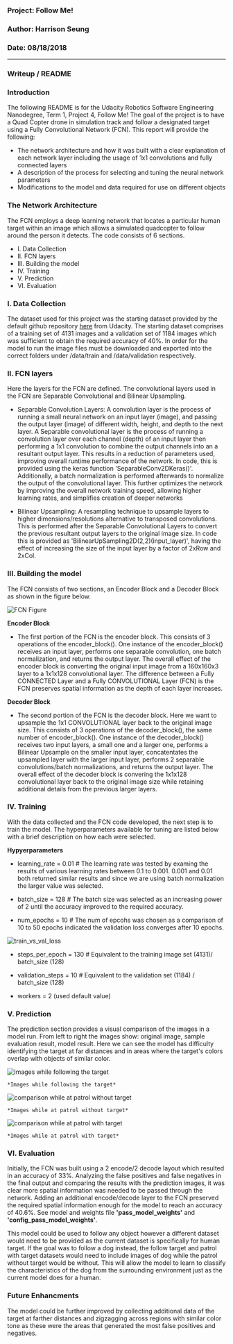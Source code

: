 ### Project: Follow Me!
### Author: Harrison Seung
### Date: 08/18/2018
---
### Writeup / README

### Introduction
The following README is for the Udacity Robotics Software Engineering Nanodegree, Term 1, Project 4, Follow Me!  The goal of the project is to have a Quad Copter drone in simulation track and follow a designated target using a Fully Convolutional Network (FCN).  This report will provide the following:

* The network architecture and how it was built with a clear explanation of each network layer including the usage of 1x1 convolutions and fully connected layers
* A description of the process for selecting and tuning the neural network parameters
* Modifications to the model and data required for use on different objects

### The Network Architecture
The FCN employs a deep learning network that locates a particular human target within an image which allows a simulated quadcopter to follow around the person it detects.  The code consists of 6 sections.

* I. Data Collection
* II. FCN layers
* III. Building the model
* IV. Training
* V. Prediction
* VI. Evaluation

### I. Data Collection

The dataset used for this project was the starting dataset provided by the default github repository [here](https://github.com/udacity/RoboND-DeepLearning-Project.git) from Udacity.  The starting dataset comprises of a training set of 4131 images and a validation set of 1184 images which was sufficient to obtain the required accuracy of 40%.  In order for the model to run the image files must be downloaded and exported into the correct folders under /data/train and /data/validation respectively.

### II. FCN layers

Here the layers for the FCN are defined.  The convolutional layers used in the FCN are Separable Convolutional and Bilinear Upsampling.  

* Separable Convolution Layers: A convolution layer is the process of running a small neural network on an input layer (image), and passing the output layer (image) of different width, height, and depth to the next layer.  A Separable convolutional layer is the process of running a convolution layer over each channel (depth) of an input layer then performing a 1x1 convolution to combine the output channels into an a resultant output layer.  This results in a reduction of parameters used, improving overall runtime performance of the network.  In code, this is provided using the keras function 'SeparableConv2DKeras()'.  Additionally, a batch normalization is performed afterwards to normalize the output of the convolutional layer.  This further optimizes the network by improving the overall network training speed, allowing higher learning rates, and simplifies creation of deeper networks

* Bilinear Upsampling:  A resampling technique to upsample layers to higher dimensions/resolutions alternative to transposed convolutions.  This is performed after the Separable Convolutional Layers to convert the previous resultant output layers to the original image size.  In code this is provided as 'BilinearUpSampling2D(2,2)(input_layer)', having the effect of increasing the size of the input layer by a factor of 2xRow and 2xCol.   

### III. Building the model

The FCN consists of two sections, an Encoder Block and a Decoder Block as shown in the figure below.

![FCN Figure](/misc/FCN.JPG)
    

**Encoder Block**

* The first portion of the FCN is the encoder block.  This consists of 3 operations of the encoder_block().  One instance of the encoder_block() receives an input layer, performs one separable convolution, one batch normalization, and returns the output layer.   The overall effect of the encoder block is converting the original input image from a 160x160x3 layer to a 1x1x128 convolutional layer.  The difference between a Fully CONNECTED Layer and a Fully CONVOLUTIONAL Layer (FCN) is the FCN preserves spatial information as the depth of each layer increases.    

**Decoder Block**

* The second portion of the FCN is the decoder block.  Here we want to upsample the 1x1 CONVOLUTIONAL layer back to the original image size.  This consists of 3 operations of the decoder_block(), the same number of encoder_block().  One instance of the decoder_block() receives two input layers, a small one and a larger one, performs a Bilinear Upsample on the smaller input layer, concatentates the upsampled layer with the larger input layer, performs 2 separable convolutions/batch normalizations, and returns the output layer.  The overall effect of the decoder block is convering the 1x1x128 convolutional layer back to the original image size while retaining additional details from the previous larger layers.

### IV. Training

With the data collected and the FCN code developed, the next step is to train the model.  The hyperparameters available for tuning are listed below with a brief description on how each were selected.

**Hypyerparameters**

* learning_rate = 0.01 # The learning rate was tested by examing the results of various learning rates between 0.1 to 0.001.  0.001 and 0.01 both returned similar results and since we are using batch normalization the larger value was selected.

* batch_size = 128 # The batch size was selected as an increasing power of 2 until the accuracy improved to the required accuracy.

* num_epochs = 10 # The num of epcohs was chosen as a comparison of 10 to 50 epochs indicated the validation loss converges after 10 epochs.
    
![train_vs_val_loss](/misc/train_vs_val_loss.jpeg)

* steps_per_epoch = 130 # Equivalent to the training image set (4131)/ batch_size (128)

* validation_steps = 10 # Equivalent to the validation set (1184) / batch_size (128)

* workers = 2 (used default value)

### V. Prediction

The prediction section provides a visual comparison of the images in a model run.  From left to right the images show: original image, sample evaluation result, model result.  Here we can see the model has difficulty identifying the target at far distances and in areas where the target's colors overlap with objects of similar color. 

![images while following the target](/misc/follow_target.jpeg)

    *Images while following the target*

![comparison while at patrol without target](/misc/without_target.jpeg)

    *Images while at patrol without target*

![comparison while at patrol with target](/misc/with_target.jpeg)

    *Images while at patrol with target*

### VI. Evaluation

Initially, the FCN was built using a 2 encode/2 decode layout which resulted in an accuracy of 33%.  Analyzing the false positives and false negatives in the final output and comparing the results with the prediction images, it was clear more spatial information was needed to be passed through the network.  Adding an additional encode/decode layer to the FCN preserved the required spatial information enough for the model to reach an accuracy of 40.6%.  See model and weights file **'pass_model_weights'** and **'config_pass_model_weights'**.

This model could be used to follow any object however a different dataset would need to be provided as the current dataset is specifically for human target.  If the goal was to follow a dog instead, the follow target and patrol with target datasets would need to include images of dog while the patrol without target would be without.  This will allow the model to learn to classify the characteristics of the dog from the surrounding environment just as the current model does for a human.    

### Future Enhancments

The model could be further improved by collecting additional data of the target at farther distances and zigzagging across regions with similar color tone as these were the areas that generated the most false positives and negatives.  
